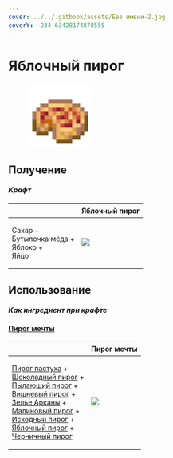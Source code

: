 ```yaml
---
cover: ../../.gitbook/assets/Без имени-2.jpg
coverY: -234.63428174878555
---
```


# Яблочный пирог

<figure><img src="../../.gitbook/assets/apple_pie_128.png" alt=""><figcaption></figcaption></figure>

## Получение

#### _Крафт_

| ㅤ                                                      |  Яблочный пирог                           |
| ------------------------------------------------------ | ----------------------------------------- |
| <p>Сахар +<br>Бутылочка мёда +<br>Яблоко +<br>Яйцо</p> | ![](../../.gitbook/assets/apple\_pie.png) |

## Использование

#### _Как ингредиент при крафте_

#### [Пирог мечты](dream_pie.md)

| ㅤ                                                                                                                                                                                                                                                                                                                                                                                                                                                                                     |  Пирог мечты                              |
| ------------------------------------------------------------------------------------------------------------------------------------------------------------------------------------------------------------------------------------------------------------------------------------------------------------------------------------------------------------------------------------------------------------------------------------------------------------------------------------- | ----------------------------------------- |
| <p><a href="shepherds_pie_block.md">Пирог пастуха</a> +<br><a href="chocolate_pie.md">Шоколадный пирог</a> +<br><a href="blaze_cake.md">Пылающий пирог</a> +<br><a href="cherry_pie.md">Вишневый пирог</a> +<br><a href="weak_arcana_potion.md">Зелье Арканы</a> +<br><a href="crimson_berry_pie.md">Малиновый пирог</a> +<br><a href="source_berry_pie.md">Исходный пирог</a> +<br><a href="apple_pie.md">Яблочный пирог</a> +<br><a href="blueberry_pie.md">Черничный пирог</a></p> | ![](../../.gitbook/assets/dream\_pie.png) |

